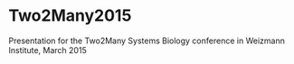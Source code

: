 # Two2Many2015
Presentation for the Two2Many Systems Biology conference in Weizmann Institute, March 2015
